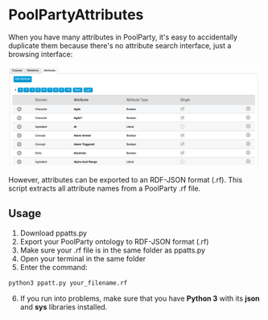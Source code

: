 # PoolPartyAttributes

When you have many attributes in PoolParty, it's easy to accidentally duplicate them because there's no attribute search interface, just a browsing interface:

<img src="ppatts.png" width="500px">

However, attributes can be exported to an RDF-JSON format (.rf). This script extracts all attribute names from a PoolParty .rf file.

## Usage

1. Download ppatts.py
2. Export your PoolParty ontology to RDF-JSON format (.rf)
3. Make sure your .rf file is in the same folder as ppatts.py
4. Open your terminal in the same folder
5. Enter the command:

```Bash
python3 ppatt.py your_filename.rf
```

6. If you run into problems, make sure that you have **Python 3** with its **json** and **sys** libraries installed.
